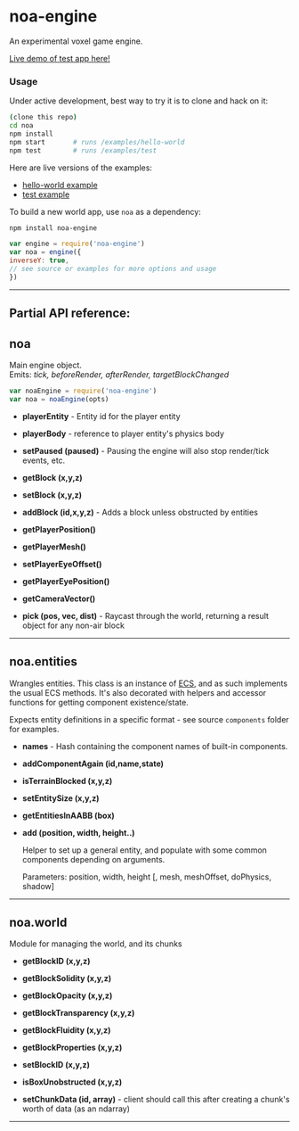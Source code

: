 
# noa-engine

An experimental voxel game engine.

[Live demo of test app here!](http://andyhall.github.io/noa-testbed/)

### Usage

Under active development, best way to try it is to clone and hack on it:

```sh
(clone this repo)
cd noa
npm install
npm start       # runs /examples/hello-world
npm test        # runs /examples/test
```

Here are live versions of the examples: 
* [hello-world example](http://andyhall.github.io/noa/examples/hello-world/)
* [test example](http://andyhall.github.io/noa/examples/test/)

To build a new world app, use `noa` as a dependency:

```sh
npm install noa-engine
```

```js
var engine = require('noa-engine')
var noa = engine({
inverseY: true,
// see source or examples for more options and usage
})
```

----

## Partial API reference:

<!-- Start index.js -->

## noa
Main engine object.  
Emits: *tick, beforeRender, afterRender, targetBlockChanged*

```js
var noaEngine = require('noa-engine')
var noa = noaEngine(opts)
```

* **playerEntity**  - Entity id for the player entity

* **playerBody**  - reference to player entity's physics body

* **setPaused (paused)**  - Pausing the engine will also stop render/tick events, etc.

* **getBlock (x,y,z)** 

* **setBlock (x,y,z)** 

* **addBlock (id,x,y,z)**  - Adds a block unless obstructed by entities 

* **getPlayerPosition()** 

* **getPlayerMesh()** 

* **setPlayerEyeOffset()** 

* **getPlayerEyePosition()** 

* **getCameraVector()** 

* **pick (pos, vec, dist)**  - Raycast through the world, returning a result object for any non-air block

<!-- End index.js -->

----

<!-- Start lib/entities.js -->

## noa.entities
Wrangles entities. 
This class is an instance of [ECS](https://github.com/andyhall/ent-comp), 
and as such implements the usual ECS methods.
It's also decorated with helpers and accessor functions for getting component existence/state.

Expects entity definitions in a specific format - see source `components` folder for examples.

* **names**  - Hash containing the component names of built-in components.

* **addComponentAgain (id,name,state)** 

* **isTerrainBlocked (x,y,z)** 

* **setEntitySize (x,y,z)** 

* **getEntitiesInAABB (box)** 

* **add (position, width, height..)** 

  Helper to set up a general entity, and populate with some common components depending on arguments.
  
  Parameters: position, width, height [, mesh, meshOffset, doPhysics, shadow]

<!-- End lib/entities.js -->

----

<!-- Start lib/world.js -->

## noa.world
Module for managing the world, and its chunks

* **getBlockID (x,y,z)** 

* **getBlockSolidity (x,y,z)** 

* **getBlockOpacity (x,y,z)** 

* **getBlockTransparency (x,y,z)** 

* **getBlockFluidity (x,y,z)** 

* **getBlockProperties (x,y,z)** 

* **setBlockID (x,y,z)** 

* **isBoxUnobstructed (x,y,z)** 

* **setChunkData (id, array)**  - client should call this after creating a chunk's worth of data (as an ndarray) 

<!-- End lib/world.js -->

----

